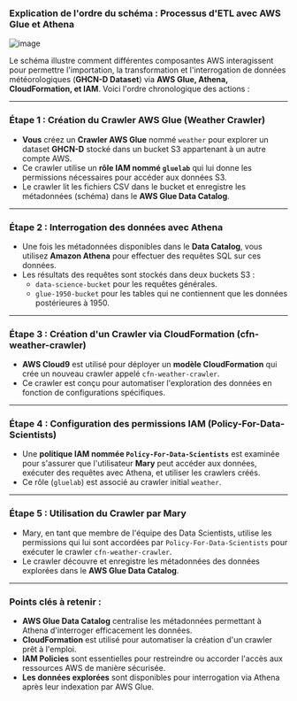 ### **Explication de l'ordre du schéma : Processus d'ETL avec AWS Glue et Athena**


![image](https://github.com/user-attachments/assets/2d32f9ee-c9d8-469e-af8c-914644c74d76)

Le schéma illustre comment différentes composantes AWS interagissent pour permettre l'importation, la transformation et l'interrogation de données météorologiques (**GHCN-D Dataset**) via **AWS Glue, Athena, CloudFormation, et IAM**. Voici l'ordre chronologique des actions :

---

### **Étape 1 : Création du Crawler AWS Glue (Weather Crawler)**
- **Vous** créez un **Crawler AWS Glue** nommé `weather` pour explorer un dataset **GHCN-D** stocké dans un bucket S3 appartenant à un autre compte AWS.
- Ce crawler utilise un **rôle IAM nommé `gluelab`** qui lui donne les permissions nécessaires pour accéder aux données S3.
- Le crawler lit les fichiers CSV dans le bucket et enregistre les métadonnées (schéma) dans le **AWS Glue Data Catalog**.

---

### **Étape 2 : Interrogation des données avec Athena**
- Une fois les métadonnées disponibles dans le **Data Catalog**, vous utilisez **Amazon Athena** pour effectuer des requêtes SQL sur ces données.
- Les résultats des requêtes sont stockés dans deux buckets S3 : 
  - `data-science-bucket` pour les requêtes générales.
  - `glue-1950-bucket` pour les tables qui ne contiennent que les données postérieures à 1950.

---

### **Étape 3 : Création d'un Crawler via CloudFormation (cfn-weather-crawler)**
- **AWS Cloud9** est utilisé pour déployer un **modèle CloudFormation** qui crée un nouveau crawler appelé `cfn-weather-crawler`.
- Ce crawler est conçu pour automatiser l'exploration des données en fonction de configurations spécifiques.

---

### **Étape 4 : Configuration des permissions IAM (Policy-For-Data-Scientists)**
- Une **politique IAM nommée `Policy-For-Data-Scientists`** est examinée pour s'assurer que l'utilisateur **Mary** peut accéder aux données, exécuter des requêtes avec Athena, et utiliser les crawlers créés.
- Ce rôle (`gluelab`) est associé au crawler initial `weather`.

---

### **Étape 5 : Utilisation du Crawler par Mary**
- Mary, en tant que membre de l'équipe des Data Scientists, utilise les permissions qui lui sont accordées par `Policy-For-Data-Scientists` pour exécuter le crawler `cfn-weather-crawler`.
- Le crawler découvre et enregistre les métadonnées des données explorées dans le **AWS Glue Data Catalog**.

---

### **Points clés à retenir :**
- **AWS Glue Data Catalog** centralise les métadonnées permettant à Athena d'interroger efficacement les données.  
- **CloudFormation** est utilisé pour automatiser la création d'un crawler prêt à l'emploi.  
- **IAM Policies** sont essentielles pour restreindre ou accorder l'accès aux ressources AWS de manière sécurisée.  
- **Les données explorées** sont disponibles pour interrogation via Athena après leur indexation par AWS Glue.
